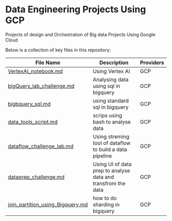 # Data Engineering Projects Using GCP
Projects of design and Orchestration of Big data Projects Using Google Cloud

Below is a collection of key files in this repository:

| File Name | Description | Providers |
|-----------|-------------|-----------|
| [VertexAI_notebook.md](./VertexAI_notebook.md) | Using Vertex AI  |   GCP   |
| [bigQuery_lab_challenge.md](./bigQuery_lab_challenge.md) | Analysing data using sql in bigquery |  GCP  |
| [bigbquery_sql.md](./bigbquery_sql.md) | using standard sql in bigquery | GCP |
| [data_tools_script.md](./data_tools_script.md) | scrips using bash to analyse data  |  GCP  |
| [dataflow_challenge_lab.md](./dataflow_challenge_lab.md) | Using streming tool of dataflow to build a data pipeline |  GCP  |
| [dataprep_challenge.md](./dataprep_challenge.md) | Using UI of data prep to analyse data and transfrom the data |   GCP |
| [join_partition_using_Bigquery.md](./join_partition_using_Bigquery.md) | how to do sharding in bigquery |  GCP  |
